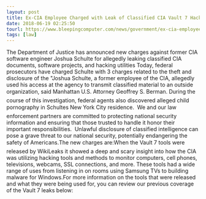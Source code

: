 ```yaml
---
layout: post
title: Ex-CIA Employee Charged with Leak of Classified CIA Vault 7 Hacking Tools
date: 2018-06-19 02:25:50
tourl: https://www.bleepingcomputer.com/news/government/ex-cia-employee-charged-with-leak-of-classified-cia-vault-7-hacking-tools/
tags: [law]
---
```

The Department of Justice has announced new charges against former CIA software engineer Joshua Schulte for allegedly leaking classified CIA documents, software projects, and hacking utilities Today, federal prosecutors have charged Schulte with 3 charges related to the theft and disclosure of the "Joshua Schulte, a former employee of the CIA, allegedly used his access at the agency to transmit classified material to an outside organization, said Manhattan U.S. Attorney Geoffrey S. Berman. During the course of this investigation, federal agents also discovered alleged child pornography in Schultes New York City residence.  We and our law enforcement partners are committed to protecting national security information and ensuring that those trusted to handle it honor their important responsibilities.  Unlawful disclosure of classified intelligence can pose a grave threat to our national security, potentially endangering the safety of Americans.The new charges are:When the Vault 7 tools were released by WikiLeaks it showed a deep and scary insight into how the CIA was utilizing hacking tools and methods to monitor computers, cell phones, televisions, webcams, SSL connections, and more. These tools had a wide range of uses from listening in on rooms using Samsung TVs to building malware for Windows.For more information on the tools that were released and what they were being used for, you can review our previous coverage of the Vault 7 leaks below:
